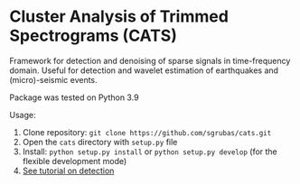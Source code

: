 # Cluster Analysis of Trimmed Spectrograms (CATS)
Framework for detection and denoising of sparse signals in time-frequency domain. Useful for detection and 
wavelet estimation of earthquakes and (micro)-seismic events.

Package was tested on Python 3.9

Usage:
1. Clone repository: `git clone https://github.com/sgrubas/cats.git`
2. Open the `cats` directory with `setup.py` file
3. Install: `python setup.py install` or `python setup.py develop` (for the flexible development mode)
4. [See tutorial on detection](https://github.com/sgrubas/cats/blob/main/examples/DetectionTutorial.ipynb) 
